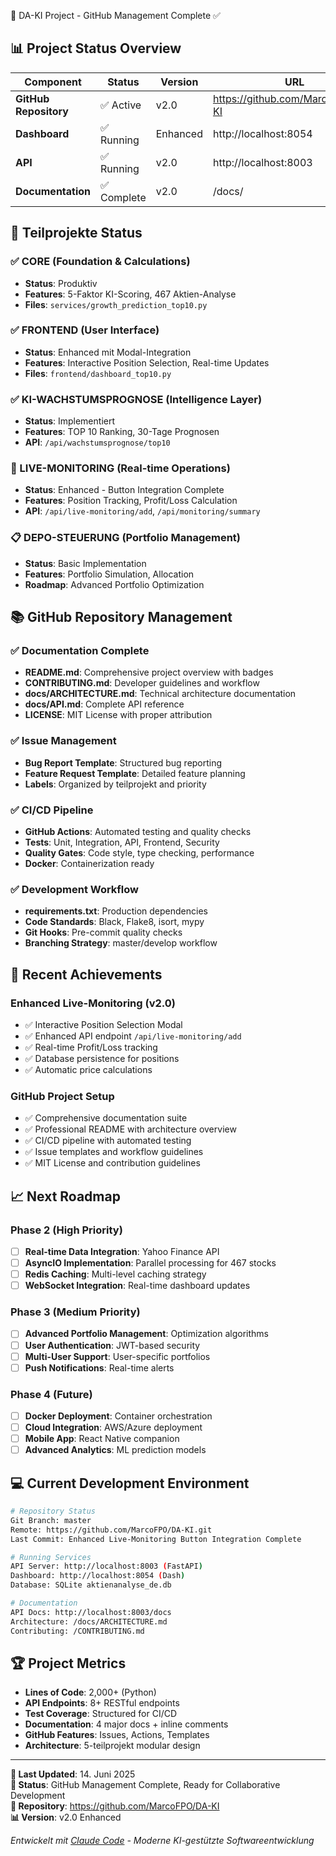 🚀 DA-KI Project - GitHub Management Complete ✅

## 📊 Project Status Overview

| Component | Status | Version | URL |
|-----------|---------|---------|-----|
| **GitHub Repository** | ✅ Active | v2.0 | https://github.com/MarcoFPO/DA-KI |
| **Dashboard** | ✅ Running | Enhanced | http://localhost:8054 |
| **API** | ✅ Running | v2.0 | http://localhost:8003 |
| **Documentation** | ✅ Complete | v2.0 | /docs/ |

## 🎯 Teilprojekte Status

### ✅ CORE (Foundation & Calculations)
- **Status**: Produktiv
- **Features**: 5-Faktor KI-Scoring, 467 Aktien-Analyse
- **Files**: `services/growth_prediction_top10.py`

### ✅ FRONTEND (User Interface)
- **Status**: Enhanced mit Modal-Integration
- **Features**: Interactive Position Selection, Real-time Updates
- **Files**: `frontend/dashboard_top10.py`

### ✅ KI-WACHSTUMSPROGNOSE (Intelligence Layer)
- **Status**: Implementiert
- **Features**: TOP 10 Ranking, 30-Tage Prognosen
- **API**: `/api/wachstumsprognose/top10`

### 🚧 LIVE-MONITORING (Real-time Operations)
- **Status**: Enhanced - Button Integration Complete
- **Features**: Position Tracking, Profit/Loss Calculation
- **API**: `/api/live-monitoring/add`, `/api/monitoring/summary`

### 📋 DEPO-STEUERUNG (Portfolio Management)
- **Status**: Basic Implementation
- **Features**: Portfolio Simulation, Allocation
- **Roadmap**: Advanced Portfolio Optimization

## 📚 GitHub Repository Management

### ✅ Documentation Complete
- **README.md**: Comprehensive project overview with badges
- **CONTRIBUTING.md**: Developer guidelines and workflow
- **docs/ARCHITECTURE.md**: Technical architecture documentation
- **docs/API.md**: Complete API reference
- **LICENSE**: MIT License with proper attribution

### ✅ Issue Management
- **Bug Report Template**: Structured bug reporting
- **Feature Request Template**: Detailed feature planning
- **Labels**: Organized by teilprojekt and priority

### ✅ CI/CD Pipeline
- **GitHub Actions**: Automated testing and quality checks
- **Tests**: Unit, Integration, API, Frontend, Security
- **Quality Gates**: Code style, type checking, performance
- **Docker**: Containerization ready

### ✅ Development Workflow
- **requirements.txt**: Production dependencies
- **Code Standards**: Black, Flake8, isort, mypy
- **Git Hooks**: Pre-commit quality checks
- **Branching Strategy**: master/develop workflow

## 🚀 Recent Achievements

### Enhanced Live-Monitoring (v2.0)
- ✅ Interactive Position Selection Modal
- ✅ Enhanced API endpoint `/api/live-monitoring/add`
- ✅ Real-time Profit/Loss tracking
- ✅ Database persistence for positions
- ✅ Automatic price calculations

### GitHub Project Setup
- ✅ Comprehensive documentation suite
- ✅ Professional README with architecture overview
- ✅ CI/CD pipeline with automated testing
- ✅ Issue templates and workflow guidelines
- ✅ MIT License and contribution guidelines

## 📈 Next Roadmap

### Phase 2 (High Priority)
- [ ] **Real-time Data Integration**: Yahoo Finance API
- [ ] **AsyncIO Implementation**: Parallel processing for 467 stocks
- [ ] **Redis Caching**: Multi-level caching strategy
- [ ] **WebSocket Integration**: Real-time dashboard updates

### Phase 3 (Medium Priority)
- [ ] **Advanced Portfolio Management**: Optimization algorithms
- [ ] **User Authentication**: JWT-based security
- [ ] **Multi-User Support**: User-specific portfolios
- [ ] **Push Notifications**: Real-time alerts

### Phase 4 (Future)
- [ ] **Docker Deployment**: Container orchestration
- [ ] **Cloud Integration**: AWS/Azure deployment
- [ ] **Mobile App**: React Native companion
- [ ] **Advanced Analytics**: ML prediction models

## 💻 Current Development Environment

```bash
# Repository Status
Git Branch: master
Remote: https://github.com/MarcoFPO/DA-KI.git
Last Commit: Enhanced Live-Monitoring Button Integration Complete

# Running Services
API Server: http://localhost:8003 (FastAPI)
Dashboard: http://localhost:8054 (Dash)
Database: SQLite aktienanalyse_de.db

# Documentation
API Docs: http://localhost:8003/docs
Architecture: /docs/ARCHITECTURE.md
Contributing: /CONTRIBUTING.md
```

## 🏆 Project Metrics

- **Lines of Code**: 2,000+ (Python)
- **API Endpoints**: 8+ RESTful endpoints
- **Test Coverage**: Structured for CI/CD
- **Documentation**: 4 major docs + inline comments
- **GitHub Features**: Issues, Actions, Templates
- **Architecture**: 5-teilprojekt modular design

---

**📝 Last Updated**: 14. Juni 2025  
**🚀 Status**: GitHub Management Complete, Ready for Collaborative Development  
**👥 Repository**: https://github.com/MarcoFPO/DA-KI  
**📊 Version**: v2.0 Enhanced

*Entwickelt mit [Claude Code](https://claude.ai/code) - Moderne KI-gestützte Softwareentwicklung*
